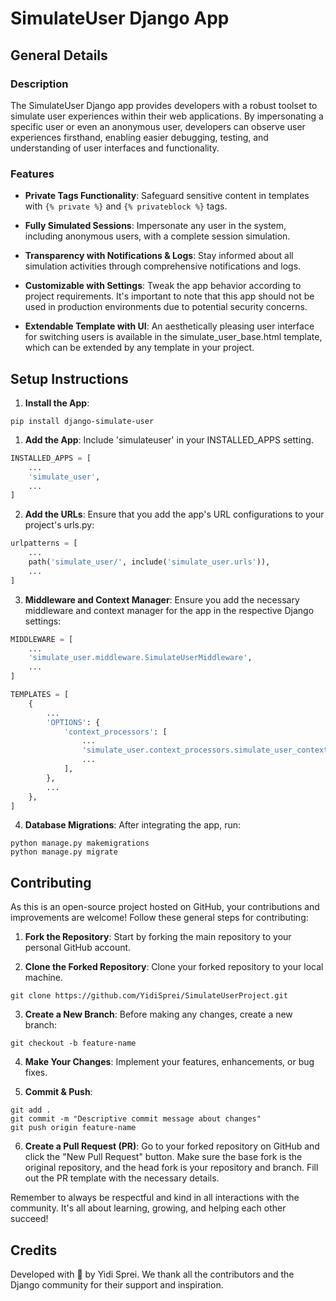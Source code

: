
# SimulateUser Django App

## General Details

### Description

The SimulateUser Django app provides developers with a robust toolset to simulate user experiences within their web applications. By impersonating a specific user or even an anonymous user, developers can observe user experiences firsthand, enabling easier debugging, testing, and understanding of user interfaces and functionality.

### Features
 - **Private Tags Functionality**: Safeguard sensitive content in templates with `{% private %}` and `{% privateblock %}` tags.

 - **Fully Simulated Sessions**: Impersonate any user in the system, including anonymous users, with a complete session simulation.

 - **Transparency with Notifications & Logs**: Stay informed about all simulation activities through comprehensive notifications and logs.

 - **Customizable with Settings**: Tweak the app behavior according to project requirements. It's important to note that this app should not be used in production environments due to potential security concerns.

 - **Extendable Template with UI**: An aesthetically pleasing user interface for switching users is available in the simulate_user_base.html template, which can be extended by any template in your project.

## Setup Instructions
1. **Install the App**:
```
pip install django-simulate-user
```

1. **Add the App**: 
Include 'simulateuser' in your INSTALLED_APPS setting.

```python
INSTALLED_APPS = [
    ...
    'simulate_user',
    ...
]
```

2. **Add the URLs**:
Ensure that you add the app's URL configurations to your project's urls.py:

```python
urlpatterns = [
    ...
    path('simulate_user/', include('simulate_user.urls')),
    ...
]
```

3. **Middleware and Context Manager**:
Ensure you add the necessary middleware and context manager for the app in the respective Django settings:
```python
MIDDLEWARE = [
    ...
    'simulate_user.middleware.SimulateUserMiddleware',
    ...
]
```

```python
TEMPLATES = [
    {
        ...
        'OPTIONS': {
            'context_processors': [
                ...
                'simulate_user.context_processors.simulate_user_context', 
                ...
            ],
        },
        ...
    },
]
```

4. **Database Migrations**:
After integrating the app, run:

```
python manage.py makemigrations
python manage.py migrate
```

## Contributing
As this is an open-source project hosted on GitHub, your contributions and improvements are welcome! Follow these general steps for contributing:

1. **Fork the Repository**: 
Start by forking the main repository to your personal GitHub account.

2. **Clone the Forked Repository**: 
Clone your forked repository to your local machine.

```
git clone https://github.com/YidiSprei/SimulateUserProject.git
```

3. **Create a New Branch**: 
Before making any changes, create a new branch:

```
git checkout -b feature-name
```

4. **Make Your Changes**: 
Implement your features, enhancements, or bug fixes.

5. **Commit & Push**:

```
git add .
git commit -m "Descriptive commit message about changes"
git push origin feature-name
```
6. **Create a Pull Request (PR)**: 
Go to your forked repository on GitHub and click the "New Pull Request" button. Make sure the base fork is the original repository, and the head fork is your repository and branch. Fill out the PR template with the necessary details.

Remember to always be respectful and kind in all interactions with the community. It's all about learning, growing, and helping each other succeed!

## Credits
Developed with 💙 by Yidi Sprei. We thank all the contributors and the Django community for their support and inspiration.

